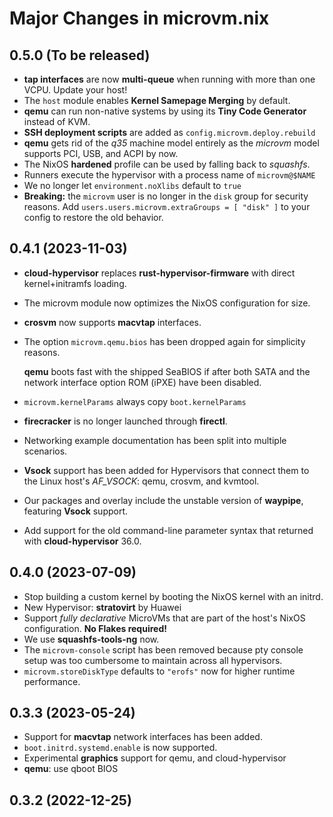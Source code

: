 # Major Changes in microvm.nix

## 0.5.0 (To be released)

* **tap interfaces** are now **multi-queue** when running with more
  than one VCPU. Update your host!
* The `host` module enables **Kernel Samepage Merging** by default.
* **qemu** can run non-native systems by using its **Tiny Code
  Generator** instead of KVM.
* **SSH deployment scripts** are added as
  `config.microvm.deploy.rebuild`
* **qemu** gets rid of the *q35* machine model entirely as the
  *microvm* model supports PCI, USB, and ACPI by now.
* The NixOS **hardened** profile can be used by falling back to
  *squashfs*.
* Runners execute the hypervisor with a process name of
  `microvm@$NAME`
* We no longer let `environment.noXlibs` default to `true`
* **Breaking:** the `microvm` user is no longer in the `disk` group
  for security reasons. Add `users.users.microvm.extraGroups = [
  "disk" ]` to your config to restore the old behavior.

## 0.4.1 (2023-11-03)

* **cloud-hypervisor** replaces **rust-hypervisor-firmware** with
  direct kernel+initramfs loading.
* The microvm module now optimizes the NixOS configuration for size.
* **crosvm** now supports **macvtap** interfaces.
* The option `microvm.qemu.bios` has been dropped again for simplicity
  reasons.

  **qemu** boots fast with the shipped SeaBIOS if after both SATA and
  the network interface option ROM (iPXE) have been disabled.
* `microvm.kernelParams` always copy `boot.kernelParams`
* **firecracker** is no longer launched through **firectl**.
* Networking example documentation has been split into multiple
  scenarios.
* **Vsock** support has been added for Hypervisors that connect them
  to the Linux host's *AF_VSOCK*: qemu, crosvm, and kvmtool.
* Our packages and overlay include the unstable version of
  **waypipe**, featuring **Vsock** support.
* Add support for the old command-line parameter syntax that returned
  with **cloud-hypervisor** 36.0.

## 0.4.0 (2023-07-09)

* Stop building a custom kernel by booting the NixOS kernel with an
  initrd.
* New Hypervisor: **stratovirt** by Huawei
* Support *fully declarative* MicroVMs that are part of the host's
  NixOS configuration. **No Flakes required!**
* We use **squashfs-tools-ng** now.
* The `microvm-console` script has been removed because pty console
  setup was too cumbersome to maintain across all hypervisors.
* `microvm.storeDiskType` defaults to `"erofs"` now for higher runtime
  performance.

## 0.3.3 (2023-05-24)

* Support for **macvtap** network interfaces has been added.
* `boot.initrd.systemd.enable` is now supported.
* Experimental **graphics** support for qemu, and cloud-hypervisor
* **qemu**: use qboot BIOS

## 0.3.2 (2022-12-25)
